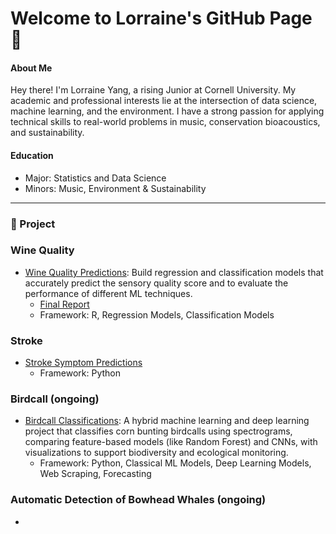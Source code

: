 # Welcome to Lorraine's GitHub Page 👋

#### About Me
Hey there! I'm Lorraine Yang, a rising Junior at Cornell University. 
My academic and professional interests lie at the intersection of data science, machine learning, and the environment.
I have a strong passion for applying technical skills to real-world problems in music, conservation bioacoustics, and sustainability.

#### Education
-  Major: Statistics and Data Science
-  Minors: Music, Environment & Sustainability

---

### 🍴 Project

### Wine Quality
- [Wine Quality Predictions](https://github.com/dyang0910/Wine-Quality-Prediction): Build regression and classification models that accurately predict the sensory quality score and to evaluate the performance of different ML techniques.
  - [Final Report](https://docs.google.com/document/d/1q9vkfAoFUbGqNIYz1vkdpG2CViPg337FwgvHLh9xOB4/edit?tab=t.0)
  - Framework: R, Regression Models, Classification Models

### Stroke
- [Stroke Symptom Predictions](https://github.com/dyang0910/AI4ALL)
  - Framework: Python

### Birdcall (ongoing)
- [Birdcall Classifications](https://github.com/dyang0910/Birdcall-Classifications): A hybrid machine learning and deep learning project that classifies corn bunting birdcalls using spectrograms, comparing feature-based models (like Random Forest) and CNNs, with visualizations to support biodiversity and ecological monitoring.
  - Framework: Python, Classical ML Models, Deep Learning Models, Web Scraping, Forecasting

### Automatic Detection of Bowhead Whales (ongoing)
-
